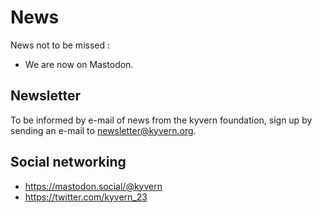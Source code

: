 # News
News not to be missed :
- We are now on Mastodon.
## Newsletter
To be informed by e-mail of news from the kyvern foundation, sign up by sending an e-mail to newsletter@kyvern.org.
## Social networking
- https://mastodon.social/@kyvern
- https://twitter.com/kyvern_23
